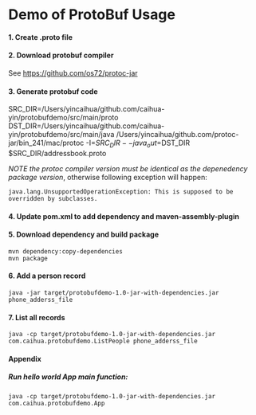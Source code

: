 Demo of ProtoBuf Usage
======================

#### 1. Create .proto file

#### 2. Download protobuf compiler
See https://github.com/os72/protoc-jar

#### 3. Generate protobuf code
SRC_DIR=/Users/yincaihua/github.com/caihua-yin/protobufdemo/src/main/proto
DST_DIR=/Users/yincaihua/github.com/caihua-yin/protobufdemo/src/main/java
/Users/yincaihua/github.com/protoc-jar/bin_241/mac/protoc -I=$SRC_DIR --java_out=$DST_DIR $SRC_DIR/addressbook.proto

*NOTE the protoc compiler version must be identical as the depenedency package version*, otherwise following exception will happen:
```
java.lang.UnsupportedOperationException: This is supposed to be overridden by subclasses.
```

#### 4. Update pom.xml to add dependency and maven-assembly-plugin 

#### 5. Download dependency and build package
```
mvn dependency:copy-dependencies
mvn package
```

#### 6. Add a person record
```
java -jar target/protobufdemo-1.0-jar-with-dependencies.jar phone_adderss_file
```

#### 7. List all records
```
java -cp target/protobufdemo-1.0-jar-with-dependencies.jar com.caihua.protobufdemo.ListPeople phone_adderss_file
```

#### Appendix
##### Run hello world App main function:
```
java -cp target/protobufdemo-1.0-jar-with-dependencies.jar com.caihua.protobufdemo.App
```
